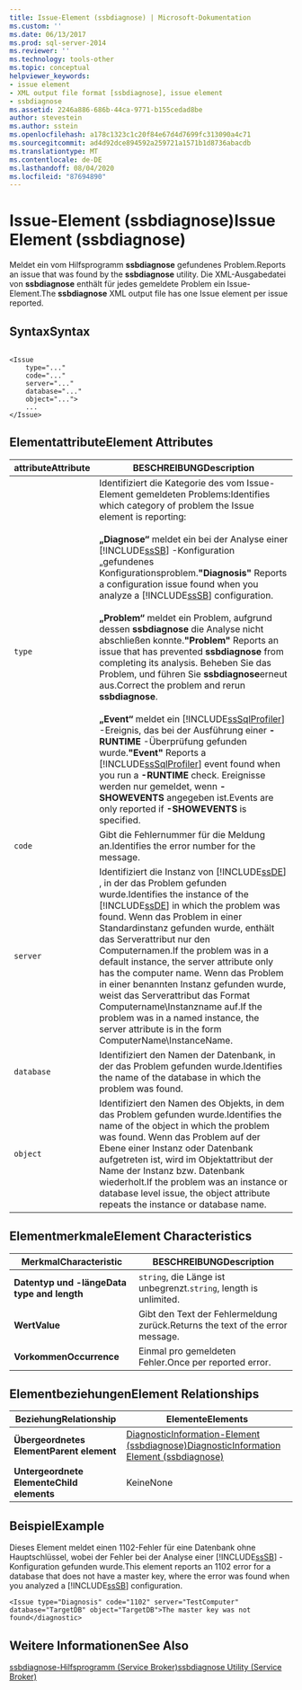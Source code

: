 ```yaml
---
title: Issue-Element (ssbdiagnose) | Microsoft-Dokumentation
ms.custom: ''
ms.date: 06/13/2017
ms.prod: sql-server-2014
ms.reviewer: ''
ms.technology: tools-other
ms.topic: conceptual
helpviewer_keywords:
- issue element
- XML output file format [ssbdiagnose], issue element
- ssbdiagnose
ms.assetid: 2246a886-686b-44ca-9771-b155cedad8be
author: stevestein
ms.author: sstein
ms.openlocfilehash: a178c1323c1c20f84e67d4d7699fc313090a4c71
ms.sourcegitcommit: ad4d92dce894592a259721a1571b1d8736abacdb
ms.translationtype: MT
ms.contentlocale: de-DE
ms.lasthandoff: 08/04/2020
ms.locfileid: "87694890"
---
```

# <a name="issue-element-ssbdiagnose"></a><span data-ttu-id="6e563-102">Issue-Element (ssbdiagnose)</span><span class="sxs-lookup"><span data-stu-id="6e563-102">Issue Element (ssbdiagnose)</span></span>
  <span data-ttu-id="6e563-103">Meldet ein vom Hilfsprogramm **ssbdiagnose** gefundenes Problem.</span><span class="sxs-lookup"><span data-stu-id="6e563-103">Reports an issue that was found by the **ssbdiagnose** utility.</span></span> <span data-ttu-id="6e563-104">Die XML-Ausgabedatei von **ssbdiagnose** enthält für jedes gemeldete Problem ein Issue-Element.</span><span class="sxs-lookup"><span data-stu-id="6e563-104">The **ssbdiagnose** XML output file has one Issue element per issue reported.</span></span>  
  
## <a name="syntax"></a><span data-ttu-id="6e563-105">Syntax</span><span class="sxs-lookup"><span data-stu-id="6e563-105">Syntax</span></span>  
  
```  
  
<Issue  
    type="..."   
    code="..."   
    server="..."   
    database="..."   
    object="...">   
    ...   
</Issue>  
```  
  
## <a name="element-attributes"></a><span data-ttu-id="6e563-106">Elementattribute</span><span class="sxs-lookup"><span data-stu-id="6e563-106">Element Attributes</span></span>  
  
|<span data-ttu-id="6e563-107">attribute</span><span class="sxs-lookup"><span data-stu-id="6e563-107">Attribute</span></span>|<span data-ttu-id="6e563-108">BESCHREIBUNG</span><span class="sxs-lookup"><span data-stu-id="6e563-108">Description</span></span>|  
|---------------|-----------------|  
|`type`|<span data-ttu-id="6e563-109">Identifiziert die Kategorie des vom Issue-Element gemeldeten Problems:</span><span class="sxs-lookup"><span data-stu-id="6e563-109">Identifies which category of problem the Issue element is reporting:</span></span><br /><br /> <span data-ttu-id="6e563-110">**„Diagnose“** meldet ein bei der Analyse einer [!INCLUDE[ssSB](../../includes/sssb-md.md)] -Konfiguration „gefundenes Konfigurationsproblem.</span><span class="sxs-lookup"><span data-stu-id="6e563-110">**"Diagnosis"** Reports a configuration issue found when you analyze a [!INCLUDE[ssSB](../../includes/sssb-md.md)] configuration.</span></span><br /><br /> <span data-ttu-id="6e563-111">**„Problem“** meldet ein Problem, aufgrund dessen **ssbdiagnose** die Analyse nicht abschließen konnte.</span><span class="sxs-lookup"><span data-stu-id="6e563-111">**"Problem"** Reports an issue that has prevented **ssbdiagnose** from completing its analysis.</span></span> <span data-ttu-id="6e563-112">Beheben Sie das Problem, und führen Sie **ssbdiagnose**erneut aus.</span><span class="sxs-lookup"><span data-stu-id="6e563-112">Correct the problem and rerun **ssbdiagnose**.</span></span><br /><br /> <span data-ttu-id="6e563-113">**„Event“** meldet ein [!INCLUDE[ssSqlProfiler](../../includes/sssqlprofiler-md.md)] -Ereignis, das bei der Ausführung einer **-RUNTIME** -Überprüfung gefunden wurde.</span><span class="sxs-lookup"><span data-stu-id="6e563-113">**"Event"** Reports a [!INCLUDE[ssSqlProfiler](../../includes/sssqlprofiler-md.md)] event found when you run a **-RUNTIME** check.</span></span> <span data-ttu-id="6e563-114">Ereignisse werden nur gemeldet, wenn **-SHOWEVENTS** angegeben ist.</span><span class="sxs-lookup"><span data-stu-id="6e563-114">Events are only reported if **-SHOWEVENTS** is specified.</span></span>|  
|`code`|<span data-ttu-id="6e563-115">Gibt die Fehlernummer für die Meldung an.</span><span class="sxs-lookup"><span data-stu-id="6e563-115">Identifies the error number for the message.</span></span>|  
|`server`|<span data-ttu-id="6e563-116">Identifiziert die Instanz von [!INCLUDE[ssDE](../../includes/ssde-md.md)] , in der das Problem gefunden wurde.</span><span class="sxs-lookup"><span data-stu-id="6e563-116">Identifies the instance of the [!INCLUDE[ssDE](../../includes/ssde-md.md)] in which the problem was found.</span></span> <span data-ttu-id="6e563-117">Wenn das Problem in einer Standardinstanz gefunden wurde, enthält das Serverattribut nur den Computernamen.</span><span class="sxs-lookup"><span data-stu-id="6e563-117">If the problem was in a default instance, the server attribute only has the computer name.</span></span> <span data-ttu-id="6e563-118">Wenn das Problem in einer benannten Instanz gefunden wurde, weist das Serverattribut das Format Computername\Instanzname auf.</span><span class="sxs-lookup"><span data-stu-id="6e563-118">If the problem was in a named instance, the server attribute is in the form ComputerName\InstanceName.</span></span>|  
|`database`|<span data-ttu-id="6e563-119">Identifiziert den Namen der Datenbank, in der das Problem gefunden wurde.</span><span class="sxs-lookup"><span data-stu-id="6e563-119">Identifies the name of the database in which the problem was found.</span></span>|  
|`object`|<span data-ttu-id="6e563-120">Identifiziert den Namen des Objekts, in dem das Problem gefunden wurde.</span><span class="sxs-lookup"><span data-stu-id="6e563-120">Identifies the name of the object in which the problem was found.</span></span> <span data-ttu-id="6e563-121">Wenn das Problem auf der Ebene einer Instanz oder Datenbank aufgetreten ist, wird im Objektattribut der Name der Instanz bzw. Datenbank wiederholt.</span><span class="sxs-lookup"><span data-stu-id="6e563-121">If the problem was an instance or database level issue, the object attribute repeats the instance or database name.</span></span>|  
  
## <a name="element-characteristics"></a><span data-ttu-id="6e563-122">Elementmerkmale</span><span class="sxs-lookup"><span data-stu-id="6e563-122">Element Characteristics</span></span>  
  
|<span data-ttu-id="6e563-123">Merkmal</span><span class="sxs-lookup"><span data-stu-id="6e563-123">Characteristic</span></span>|<span data-ttu-id="6e563-124">BESCHREIBUNG</span><span class="sxs-lookup"><span data-stu-id="6e563-124">Description</span></span>|  
|--------------------|-----------------|  
|<span data-ttu-id="6e563-125">**Datentyp und -länge**</span><span class="sxs-lookup"><span data-stu-id="6e563-125">**Data type and length**</span></span>|<span data-ttu-id="6e563-126">`string`, die Länge ist unbegrenzt.</span><span class="sxs-lookup"><span data-stu-id="6e563-126">`string`, length is unlimited.</span></span>|  
|<span data-ttu-id="6e563-127">**Wert**</span><span class="sxs-lookup"><span data-stu-id="6e563-127">**Value**</span></span>|<span data-ttu-id="6e563-128">Gibt den Text der Fehlermeldung zurück.</span><span class="sxs-lookup"><span data-stu-id="6e563-128">Returns the text of the error message.</span></span>|  
|<span data-ttu-id="6e563-129">**Vorkommen**</span><span class="sxs-lookup"><span data-stu-id="6e563-129">**Occurrence**</span></span>|<span data-ttu-id="6e563-130">Einmal pro gemeldeten Fehler.</span><span class="sxs-lookup"><span data-stu-id="6e563-130">Once per reported error.</span></span>|  
  
## <a name="element-relationships"></a><span data-ttu-id="6e563-131">Elementbeziehungen</span><span class="sxs-lookup"><span data-stu-id="6e563-131">Element Relationships</span></span>  
  
|<span data-ttu-id="6e563-132">Beziehung</span><span class="sxs-lookup"><span data-stu-id="6e563-132">Relationship</span></span>|<span data-ttu-id="6e563-133">Elemente</span><span class="sxs-lookup"><span data-stu-id="6e563-133">Elements</span></span>|  
|------------------|--------------|  
|<span data-ttu-id="6e563-134">**Übergeordnetes Element**</span><span class="sxs-lookup"><span data-stu-id="6e563-134">**Parent element**</span></span>|[<span data-ttu-id="6e563-135">DiagnosticInformation-Element &#40;ssbdiagnose&#41;</span><span class="sxs-lookup"><span data-stu-id="6e563-135">DiagnosticInformation Element &#40;ssbdiagnose&#41;</span></span>](diagnosticinformation-element-ssbdiagnose.md)|  
|<span data-ttu-id="6e563-136">**Untergeordnete Elemente**</span><span class="sxs-lookup"><span data-stu-id="6e563-136">**Child elements**</span></span>|<span data-ttu-id="6e563-137">Keine</span><span class="sxs-lookup"><span data-stu-id="6e563-137">None</span></span>|  
  
## <a name="example"></a><span data-ttu-id="6e563-138">Beispiel</span><span class="sxs-lookup"><span data-stu-id="6e563-138">Example</span></span>  
 <span data-ttu-id="6e563-139">Dieses Element meldet einen 1102-Fehler für eine Datenbank ohne Hauptschlüssel, wobei der Fehler bei der Analyse einer [!INCLUDE[ssSB](../../includes/sssb-md.md)] -Konfiguration gefunden wurde.</span><span class="sxs-lookup"><span data-stu-id="6e563-139">This element reports an 1102 error for a database that does not have a master key, where the error was found when you analyzed a [!INCLUDE[ssSB](../../includes/sssb-md.md)] configuration.</span></span>  
  
```  
<Issue type="Diagnosis" code="1102" server="TestComputer" database="TargetDB" object="TargetDB">The master key was not found</diagnostic>  
```  
  
## <a name="see-also"></a><span data-ttu-id="6e563-140">Weitere Informationen</span><span class="sxs-lookup"><span data-stu-id="6e563-140">See Also</span></span>  
 [<span data-ttu-id="6e563-141">ssbdiagnose-Hilfsprogramm &#40;Service Broker&#41;</span><span class="sxs-lookup"><span data-stu-id="6e563-141">ssbdiagnose Utility &#40;Service Broker&#41;</span></span>](ssbdiagnose-utility-service-broker.md)  
  
  
